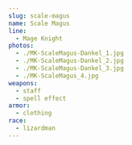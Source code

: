 ```yaml
---
slug: scale-magus
name: Scale Magus
line:
  - Mage Knight
photos:
  - ./MK-ScaleMagus-Dankel_1.jpg
  - ./MK-ScaleMagus-Dankel_2.jpg
  - ./MK-ScaleMagus-Dankel_3.jpg
  - ./MK-ScaleMagus_4.jpg
weapons:
  - staff
  - spell effect
armor:
  - clothing
race:
  - lizardman
---
```


